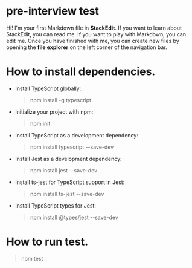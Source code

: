 # pre-interview test

Hi! I'm your first Markdown file in **StackEdit**. If you want to learn about StackEdit, you can read me. If you want to play with Markdown, you can edit me. Once you have finished with me, you can create new files by opening the **file explorer** on the left corner of the navigation bar.

# How to install dependencies.

- Install TypeScript globally:
	> npm install -g typescript
- Initialize your project with npm:
	> npm init
- Install TypeScript as a development dependency:
	> npm install typescript --save-dev
- Install Jest as a development dependency:
	> npm install jest --save-dev
- Install ts-jest for TypeScript support in Jest:
	> npm install ts-jest --save-dev
- Install TypeScript types for Jest:
	> npm install @types/jest --save-dev

# How to run test.
>npm test


